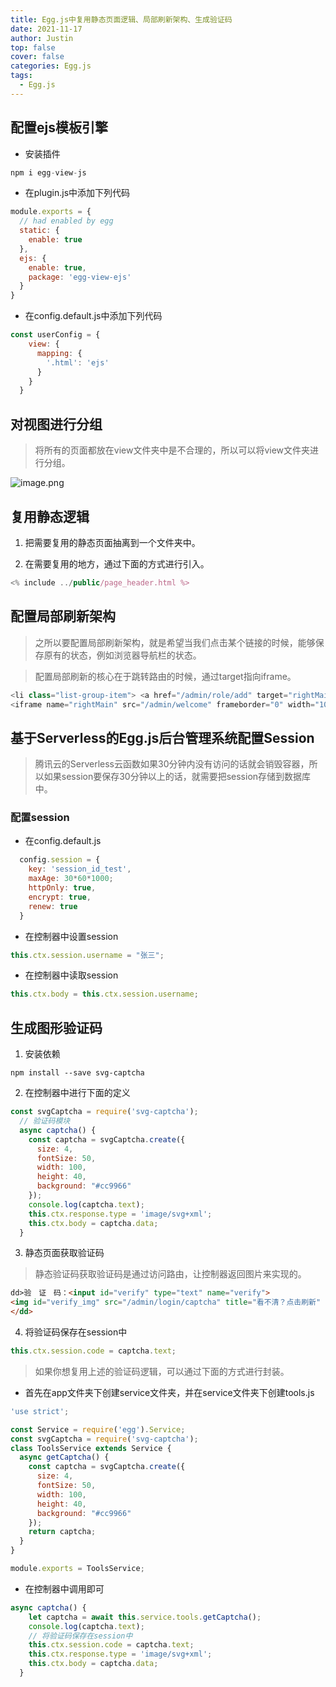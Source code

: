 ```yaml
---
title: Egg.js中复用静态页面逻辑、局部刷新架构、生成验证码
date: 2021-11-17
author: Justin
top: false
cover: false
categories: Egg.js
tags:
  - Egg.js
---
```


## 配置ejs模板引擎
* 安装插件

```js
npm i egg-view-js
```

* 在plugin.js中添加下列代码

```js
module.exports = {
  // had enabled by egg
  static: {
    enable: true
  },
  ejs: {
    enable: true,
    package: 'egg-view-ejs'
  }
}
```

* 在config.default.js中添加下列代码

```js
const userConfig = {
    view: {
      mapping: {
        '.html': 'ejs'
      }
    }
  }
```


## 对视图进行分组
>将所有的页面都放在view文件夹中是不合理的，所以可以将view文件夹进行分组。

![image.png](https://img-blog.csdnimg.cn/img_convert/c82c6aa49894d3979cf2c47ee3873a4d.png)

## 复用静态逻辑
1. 把需要复用的静态页面抽离到一个文件夹中。

2. 在需要复用的地方，通过下面的方式进行引入。

```js
<% include ../public/page_header.html %>
```

## 配置局部刷新架构
>之所以要配置局部刷新架构，就是希望当我们点击某个链接的时候，能够保存原有的状态，例如浏览器导航栏的状态。

>配置局部刷新的核心在于跳转路由的时候，通过target指向iframe。

```js
<li class="list-group-item"> <a href="/admin/role/add" target="rightMain">增加角色</a></li>
<iframe name="rightMain" src="/admin/welcome" frameborder="0" width="100%" height="500"></iframe>
```

## 基于Serverless的Egg.js后台管理系统配置Session
>腾讯云的Serverless云函数如果30分钟内没有访问的话就会销毁容器，所以如果session要保存30分钟以上的话，就需要把session存储到数据库中。

### 配置session

* 在config.default.js

```js
  config.session = {
    key: 'session_id_test',
    maxAge: 30*60*1000;
    httpOnly: true,
    encrypt: true,
    renew: true
  }
```

* 在控制器中设置session

```js
this.ctx.session.username = "张三";
```

* 在控制器中读取session

```js
this.ctx.body = this.ctx.session.username;
```


## 生成图形验证码
1. 安装依赖

```shell
npm install --save svg-captcha
```

2. 在控制器中进行下面的定义

```js
const svgCaptcha = require('svg-captcha');
  // 验证码模块
  async captcha() {
    const captcha = svgCaptcha.create({
      size: 4,
      fontSize: 50,
      width: 100,
      height: 40,
      background: "#cc9966"
    });
    console.log(captcha.text);
    this.ctx.response.type = 'image/svg+xml';
    this.ctx.body = captcha.data;
  }
```

3. 静态页面获取验证码

>静态验证码获取验证码是通过访问路由，让控制器返回图片来实现的。

```html
dd>验　证　码：<input id="verify" type="text" name="verify">
<img id="verify_img" src="/admin/login/captcha" title="看不清？点击刷新" onclick="javascript:this.src='/admin/login/captcha?mt='+Math.random()">
</dd>
```

4. 将验证码保存在session中

```js
this.ctx.session.code = captcha.text;
```

>如果你想复用上述的验证码逻辑，可以通过下面的方式进行封装。

* 首先在app文件夹下创建service文件夹，并在service文件夹下创建tools.js

```js
'use strict';

const Service = require('egg').Service;
const svgCaptcha = require('svg-captcha');
class ToolsService extends Service {
  async getCaptcha() {
    const captcha = svgCaptcha.create({
      size: 4,
      fontSize: 50,
      width: 100,
      height: 40,
      background: "#cc9966"
    });
    return captcha;
  }
}

module.exports = ToolsService;
```

* 在控制器中调用即可

```js
async captcha() {
    let captcha = await this.service.tools.getCaptcha();
    console.log(captcha.text);
    // 将验证码保存在session中
    this.ctx.session.code = captcha.text;
    this.ctx.response.type = 'image/svg+xml';
    this.ctx.body = captcha.data;
  }
```